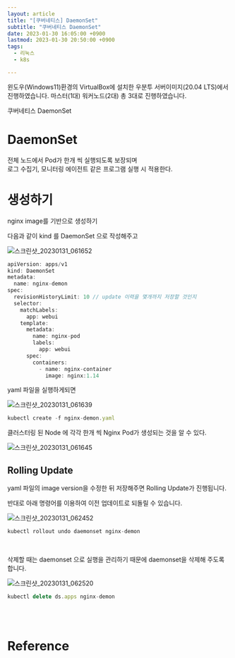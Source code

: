 ```yaml
---
layout: article
title: "[쿠버네티스] DaemonSet"
subtitle: "쿠버네티스 DaemonSet"
date: 2023-01-30 16:05:00 +0900
lastmod: 2023-01-30 20:50:00 +0900
tags: 
  - 리눅스
  - k8s

---
```


<!--more-->  
윈도우(Windows11)환경의 VirtualBox에 설치한 우분투 서버이미지(20.04 LTS)에서 진행하였습니다. 마스터(1대) 워커노드(2대) 총 3대로 진행하였습니다.<br/>


쿠버네티스 DaemonSet<br/>

# DaemonSet

전체 노드에서 Pod가 한개 씩 실행되도록 보장되며<br/>
로그 수집기, 모니터링 에이전트 같은 프로그램 실행 시 적용한다.

# 생성하기

nginx image를 기반으로 생성하기<br/>

다음과 같이 kind 를 DaemonSet 으로 작성해주고 

![스크린샷_20230131_061652](https://user-images.githubusercontent.com/99805929/216472570-ad333c8f-2273-468e-bc5d-e5278fa5b9ea.png)<br/>

```javascript
apiVersion: apps/v1
kind: DaemonSet
metadata:
  name: nginx-demon
spec:
  revisionHistoryLimit: 10 // update 이력을 몇개까지 저장할 것인지
  selector:
    matchLabels:
      app: webui
    template:
      metadata:
        name: nginx-pod
        labels:
          app: webui
      spec:
        containers:
          - name: nginx-container
            image: nginx:1.14
```

yaml 파일을 실행하게되면 <br/>

![스크린샷_20230131_061639](https://user-images.githubusercontent.com/99805929/216472653-5222800b-5232-4444-9a70-76c69e3341b8.png)<br/>

```javascript
kubectl create -f nginx-demon.yaml
```

클러스터링 된 Node 에 각각 한개 씩 Nginx Pod가 생성되는 것을 알 수 있다. <br/>

![스크린샷_20230131_061645](https://user-images.githubusercontent.com/99805929/216472733-b4d63220-b248-4e88-9b77-0409e1321325.png)<br/>

## Rolling Update

yaml 파일의 image version을 수정한 뒤 저장해주면 Rolling Update가 진행됩니다.<br/>

반대로 아래 명령어를 이용하여 이전 업데이트로 되돌릴 수 있습니다.<br/>

![스크린샷_20230131_062452](https://user-images.githubusercontent.com/99805929/216478139-aecee37e-e3dc-4b65-a0c5-7dfb3523aed1.png)<br/>

```javascript
kubectl rollout undo daemonset nginx-demon
```
<br/>

삭제할 때는 daemonset 으로 실행을 관리하기 때문에 daemonset을 삭제해 주도록합니다.<br/>

![스크린샷_20230131_062520](https://user-images.githubusercontent.com/99805929/216473772-0f0549d9-12f9-46cf-8dd4-7347371a275b.png)

```javascript
kubectl delete ds.apps nginx-demon
```

<br/>
<br/>

# Reference

